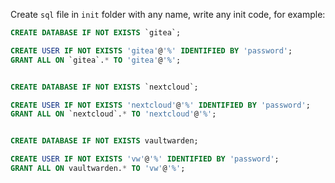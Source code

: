Create `sql` file in `init` folder with any name, write any init code, for example:
```sql
CREATE DATABASE IF NOT EXISTS `gitea`;

CREATE USER IF NOT EXISTS 'gitea'@'%' IDENTIFIED BY 'password';
GRANT ALL ON `gitea`.* TO 'gitea'@'%';


CREATE DATABASE IF NOT EXISTS `nextcloud`;

CREATE USER IF NOT EXISTS 'nextcloud'@'%' IDENTIFIED BY 'password';
GRANT ALL ON `nextcloud`.* TO 'nextcloud'@'%';


CREATE DATABASE IF NOT EXISTS vaultwarden;

CREATE USER IF NOT EXISTS 'vw'@'%' IDENTIFIED BY 'password'; 
GRANT ALL ON vaultwarden.* TO 'vw'@'%';
```
